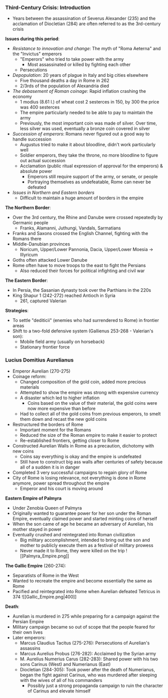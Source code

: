 ### Third-Century Crisis: Introduction
 - Years between the assassination of Severus Alexander (235) and the acclamation of Diocletian (284) are often referred to as the 3rd-century crisis

**Issues during this period**:
 - *Resistance to innovation and change*: The myth of "Roma Aeterna" and the "Invictus" emperors
	 - "Emperors" who tried to take power with the army
		 - Most assassinated or killed by fighting each other
	 - Persecutions
 - *Depopulation*: 20 years of plague in Italy and big cities elsewhere
	 - Five thousand deaths a day in Rome in 262
	 - 2/3rds of the population of Alexandria died
 - *The debasement of Roman coinage*: Rapid inflation crashing the economy
	 - 1 modius (8.61 l.) of wheat cost 2 sesterces in 150, by 300 the price was 400 sesterces
	 - The empire particularly needed to be able to pay to maintain the army
	 - Previously, the most important coin was made of silver. Over time, less silver was used, eventually a bronze coin covered in silver
 - *Succession of emperors*: Romans never figured out a good way to handle succession
	 - Augustus tried to make it about bloodline, didn't work particularly well
	 - Soldier emperors, they take the throne, no more bloodline to figure out actual succession
	 - Acclamation (public ritual expression of approval for the emperors) & absolute power
		 - Emperors still require support of the army, or senate, or people
		 - Portraying themselves as undefeatable, Rome can never be defeated
 - *Issues in Northern and Eastern borders*
	 - Difficult to maintain a huge amount of borders in the empire

**The Northern Border**:
 - Over the 3rd century, the Rhine and Danube were crossed repeatedly by Germanic people
	 - Franks, Alamanni, Juthungi, Vandals, Sarmatians
 - Franks and Saxons crossed the English Channel, fighting with the Romans there
 - Middle-Danubian provinces
	 - Noricum, Upper/Lower Pannonia, Dacia, Upper/Lower Moesia -> Illyricum
 - Goths often attacked Lower Danube
 - Rome often have to move troops to the east to fight the Persians
	 - Also reduced their forces for political infighting and civil war

**The Eastern Border**: 
 - In Persia, the Sasanian dynasty took over the Parthians in the 220s
 - King Shapur 1 (242-272) reached Antioch in Syria
	 - 261, captured Valerian

**Strategies**:
 - To settle "dediticii" (enemies who had surrendered to Rome) in frontier areas
 - Shift to a two-fold defensive system (Gallienus 253-268 - Valerian's son):
	 - Mobile field army (usually on horseback)
	 - Stationary frontier force

### Lucius Domitius Aurelianus
 - Emperor Aurelian (270-275)
 - Coinage reform:
	 - Changed composition of the gold coin, added more precious materials
	 - Attempted to show the empire was strong with expensive currency
	 - A disaster which led to higher inflation
		 - Coins based on the value of their material, the gold coins were now more expensive than before
	 - Had to collect all of the gold coins from previous emperors, to smelt them down and recast the new gold coins
 - Restructured the borders of Rome
	 - Important moment for the Romans
	 - Reduced the size of the Roman empire to make it easier to protect
	 - Re-established frontiers, getting closer to Rome
 - Constructed Aurelian Walls in Rome as a precaution, dichotomy with new coins
	 - Coins say everything is okay and the empire is undefeated
	 - Still have to construct big ass walls after centuries of safety because all of a sudden it is in danger
 - Completed 3 very successful campaigns to regain glory of Rome
 - City of Rome is losing relevance, not everything is done in Rome anymore, power spread throughout the empire
	 - Emperor and his court is moving around

**Eastern Empire of Palmyra**
 - Under Zenobia Queen of Palmyra
 - Originally wanted to guarantee power for her son under the Roman Empire, eventually claimed power and started minting coins of herself
 - When the son came of age he became an adversary of Aurelian, his mother stayed in power
 - Eventually crushed and reintegrated into Roman civilization
	 - Big military accomplishment, intended to bring out the son and mother to publicly execute them as a festival of military prowess
	 - Never made it to Rome, they were killed on the trip
![[Palmyra_Empire.png]]

**The Gallic Empire** (260-274):
 - Separatists of Rome in the West
 - Wanted to recreate the empire and become essentially the same as Rome
 - Pacified and reintegrated into Rome when Aurelian defeated Tetricus in 374
![[Gallic_Empire.png|400]]

**Death**:
 - Aurelian is murdered in 275 while preparing for a campaign against the Persian Empire
 - Military campaign became so out of scope that the people feared for their own lives
 - Later emperors:
	 - Marcus Claudius Tacitus (275-276): Persecutions of Aurelian's assassins
	 - Marcus Aurelius Probus (276-282): Acclaimed by the Syrian army
	 - M. Aurelius Numerius Carus (282-283): Shared power with his two sons Carinus (West) and Numerianus (East)
	 - Diocletian (284-305): Took power after the death of Numerianus, began the fight against Carinus, who was murdered after sleeping with the wives of all of his commanders
		 - Possibly just a strong propaganda campaign to ruin the character of Carinus and elevate himself
